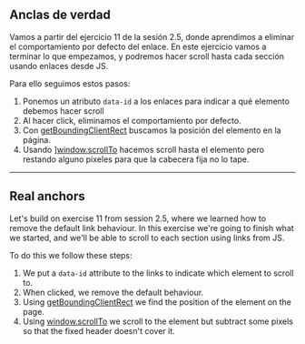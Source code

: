 ## Anclas de verdad

Vamos a partir del ejercicio 11 de la sesión 2.5, donde aprendimos a eliminar el comportamiento por defecto del enlace. En este ejercicio vamos a terminar lo que empezamos, y podremos hacer scroll hasta cada sección usando enlaces desde JS.

Para ello seguimos estos pasos:

1. Ponemos un atributo `data-id` a los enlaces para indicar a qué elemento debemos hacer scroll
1. Al hacer click, eliminamos el comportamiento por defecto.
1. Con [getBoundingClientRect](https://developer.mozilla.org/en-US/docs/Web/API/Element/getBoundingClientRect) buscamos la posición del elemento en la página.
1. Usando ][window.scrollTo](https://developer.mozilla.org/en-US/docs/Web/API/Window/scrollTo) hacemos scroll hasta el elemento pero restando alguno píxeles para que la cabecera fija no lo tape.

---

## Real anchors

Let's build on exercise 11 from session 2.5, where we learned how to remove the default link behaviour. In this exercise we're going to finish what we started, and we'll be able to scroll to each section using links from JS.

To do this we follow these steps:

1. We put a `data-id` attribute to the links to indicate which element to scroll to.
1. When clicked, we remove the default behaviour.
1. Using [getBoundingClientRect](https://developer.mozilla.org/en-US/docs/Web/API/Element/getBoundingClientRect) we find the position of the element on the page.
1. Using [window.scrollTo](https://developer.mozilla.org/en-US/docs/Web/API/Window/scrollTo) we scroll to the element but subtract some pixels so that the fixed header doesn't cover it.
